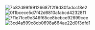 
![7b82d99f99126687f2f9d30fadcc18e2](https://github.com/user-attachments/assets/a7bf2597-678a-4f6f-8851-caf88fb2e76f)
![0f1bcece5d7f42d6810afabcd42328f1](https://github.com/user-attachments/assets/e147bb69-a972-4f59-b992-303512af23e9)
![7f1e7fce9e346f65ce8bebce92699cee](https://github.com/user-attachments/assets/395c3b25-da91-4cc9-b98d-2ec1aed9cdeb)
![3cd4a599c8cb0698a664ae22d0f3dfd1](https://github.com/user-attachments/assets/ddf76fd1-6b52-477e-9423-f7f562a435da)
